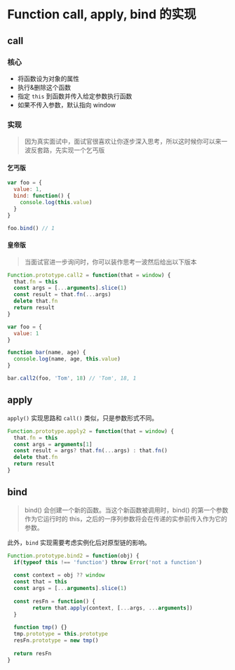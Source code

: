 # Function call, apply, bind 的实现

## call

### 核心

*   将函数设为对象的属性
*   执行&删除这个函数
*   指定 `this` 到函数并传入给定参数执行函数
*   如果不传入参数，默认指向 window

### 实现

>   因为真实面试中，面试官很喜欢让你逐步深入思考，所以这时候你可以来一波反套路，先实现一个乞丐版

#### 乞丐版

```javascript
var foo = {
  value: 1,
  bind: function() {
    console.log(this.value)
  }
}

foo.bind() // 1
```

#### 皇帝版

>   当面试官进一步询问时，你可以装作思考一波然后给出以下版本

```javascript
Function.prototype.call2 = function(that = window) {
  that.fn = this
  const args = [...arguments].slice(1)
  const result = that.fn(...args)
  delete that.fn
  return result
}

var foo = {
  value: 1
}

function bar(name, age) {
  console.log(name, age, this.value)
}

bar.call2(foo, 'Tom', 18) // 'Tom', 18, 1
```



## apply

`apply()`  实现思路和 `call()` 类似，只是参数形式不同。

```javascript
Function.prototype.apply2 = function(that = window) {
  that.fn = this
  const args = arguments[1]
  const result = args? that.fn(...args) : that.fn()
  delete that.fn
  return result
}
```



## bind

>   bind() 会创建一个新的函数。当这个新函数被调用时，bind() 的第一个参数作为它运行时的 this，之后的一序列参数将会在传递的实参前传入作为它的参数。

此外，`bind` 实现需要考虑实例化后对原型链的影响。

```javascript
Function.prototype.bind2 = function(obj) {
  if(typeof this !== 'function') throw Error('not a function')
  
  const context = obj ?? window
  const that = this
  const args = [...arguments].slice(1)
  
  const resFn = function() {
		return that.apply(context, [...args, ...arguments])
  }
  
  function tmp() {}
  tmp.prototype = this.prototype
  resFn.prototype = new tmp()
  
  return resFn
}
```


